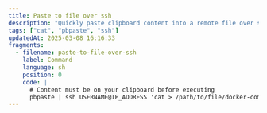 ```yaml
---
title: Paste to file over ssh
description: "Quickly paste clipboard content into a remote file over ssh using pbpaste and cat."
tags: ["cat", "pbpaste", "ssh"]
updatedAt: 2025-03-08 16:16:33
fragments:
  - filename: paste-to-file-over-ssh
    label: Command
    language: sh
    position: 0
    code: |
      # Content must be on your clipboard before executing
      pbpaste | ssh USERNAME@IP_ADDRESS 'cat > /path/to/file/docker-compose.yml'
---
```


